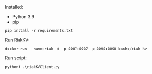 Installed:
- Python 3.9
- pip

```
pip install -r requirements.txt
```

Run RiakKV:
```
docker run --name=riak -d -p 8087:8087 -p 8098:8098 basho/riak-kv
```

Run script:
```
python3 .\riakKVClient.py
```
